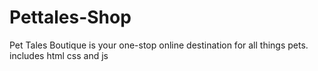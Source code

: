 # Pettales-Shop
  Pet Tales Boutique is your one-stop online destination for all things pets. includes html css and js 
